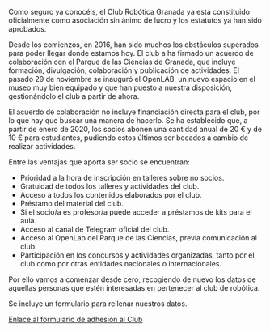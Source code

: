 

Como seguro ya conocéis, el Club Robótica Granada ya está constituido oficialmente como asociación sin ánimo de lucro y los estatutos ya han sido aprobados.

Desde los comienzos, en 2016, han sido muchos los obstáculos superados para poder llegar donde estamos hoy.
El club a ha firmado un acuerdo de colaboración con el Parque de las Ciencias de Granada, que incluye formación, divulgación, colaboración y publicación de actividades. El pasado 29 de noviembre se inauguró el OpenLAB, un nuevo espacio en el museo muy bien equipado y que han puesto a nuestra disposición, gestionándolo el club a partir de ahora.

El acuerdo de colaboración no incluye financiación directa para el club, por lo que hay que buscar una manera de hacerlo.
Se ha establecido que, a partir de enero de 2020, los socios abonen una cantidad anual de 20 € y de 10 € para estudiantes, pudiendo estos últimos ser becados a cambio de realizar actividades.

Entre las ventajas que aporta ser socio se encuentran:

- Prioridad a la hora de inscripción en talleres sobre no socios.
- Gratuidad de todos los talleres y actividades del club.
- Acceso a todos los contenidos elaborados por el club.
- Préstamo del material del club.
- Si el socio/a es profesor/a puede acceder a préstamos de kits para el aula.
- Acceso al canal de Telegram oficial del club.
- Acceso al OpenLab del Parque de las Ciencias, previa comunicación al club.
- Participación en los concursos y actividades organizadas, tanto por el club como por otras entidades nacionales o internacionales.

Por ello vamos a comenzar desde cero, recogiendo de nuevo los datos de aquellas personas que estén interesadas en pertenecer al club de robótica.

Se incluye un formulario para rellenar nuestros datos.

[Enlace al formulario de adhesión al Club](https://forms.gle/gf2M5tTQLbmZZ13A8)

